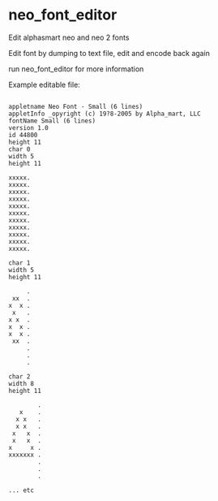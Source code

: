# neo_font_editor

Edit alphasmart neo and neo 2 fonts

Edit font by dumping to text file, edit and encode back again

run neo_font_editor for more information

Example editable file:

```

appletname Neo Font - Small (6 lines)
appletInfo _opyright (c) 19?8-2005 by Alpha_mart, LLC
fontName Small (6 lines)
version 1.0
id 44800
height 11
char 0
width 5
height 11

xxxxx.
xxxxx.
xxxxx.
xxxxx.
xxxxx.
xxxxx.
xxxxx.
xxxxx.
xxxxx.
xxxxx.
xxxxx.

char 1
width 5
height 11

     .
 xx  .
x  x .
 x   .
x x  .
x  x .
x  x .
 xx  .
     .
     .
     .

char 2
width 8
height 11

        .
   x    .
  x x   .
  x x   .
 x   x  .
 x   x  .
x     x .
xxxxxxx .
        .
        .
        .
       
... etc
```
